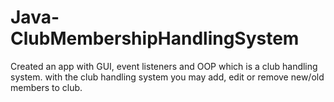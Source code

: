 # Java-ClubMembershipHandlingSystem
Created an app with GUI, event listeners and OOP which is a club handling system. with the club handling system you may add, edit or remove new/old members to club.
